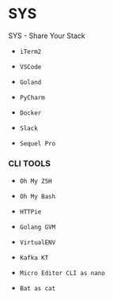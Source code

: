 # SYS
SYS - Share Your Stack 


* `iTerm2`

* `VSCode`

* `Goland`

* `PyCharm`

* `Docker`

* `Slack`

* `Sequel Pro`


### CLI TOOLS 

* `Oh My ZSH`

* `Oh My Bash`

* `HTTPie`

* `Golang GVM`

* `VirtualENV`

* `Kafka KT`

* `Micro Editor CLI as nano`

* `Bat as cat`



